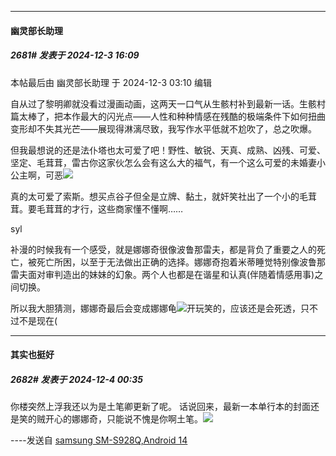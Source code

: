 ﻿
*****

####  幽灵部长助理  
##### 2681#       发表于 2024-12-3 16:09

 本帖最后由 幽灵部长助理 于 2024-12-3 03:10 编辑 

自从过了黎明卿就没看过漫画动画，这两天一口气从生骸村补到最新一话。生骸村篇太棒了，把本作最大的闪光点——人性和种种情感在残酷的极端条件下如何扭曲变形却不失其光芒——展现得淋漓尽致，我写作水平低就不尬吹了，总之吹爆。

但我最想说的还是法仆塔也太可爱了吧！野性、敏锐、天真、成熟、凶残、可爱、坚定、毛茸茸，雷古你这家伙怎么会有这么大的福气，有一个这么可爱的未婚妻小公主啊，可恶<img src="https://static.saraba1st.com/image/smiley/face2017/174.png" referrerpolicy="no-referrer">

真的太可爱了索斯。想买点谷子但全是立牌、黏土，就奸笑社出了一个小的毛茸茸。要毛茸茸的才行，这些商家懂不懂啊……

syl

补漫的时候我有一个感受，就是娜娜奇很像波鲁那雷夫，都是背负了重要之人的死亡，被死亡所困，以至于无法做出正确的选择。娜娜奇抱着米蒂睡觉特别像波鲁那雷夫面对审判造出的妹妹的幻象。两个人也都是在谐星和认真(伴随着情感用事)之间切换。

所以我大胆猜测，娜娜奇最后会变成娜娜龟<img src="https://static.saraba1st.com/image/smiley/face2017/067.png" referrerpolicy="no-referrer">开玩笑的，应该还是会死透，只不过不是现在(


*****

####  其实也挺好  
##### 2682#       发表于 2024-12-4 00:35

你楼突然上浮我还以为是土笔卿更新了呢。
话说回来，最新一本单行本的封面还是笑的贼开心的娜娜奇，只能说不愧是你啊土笔。<img src="https://static.saraba1st.com/image/smiley/face2017/124.png" referrerpolicy="no-referrer">

----发送自 [samsung SM-S928Q,Android 14](http://stage1.5j4m.com/?1.37)

